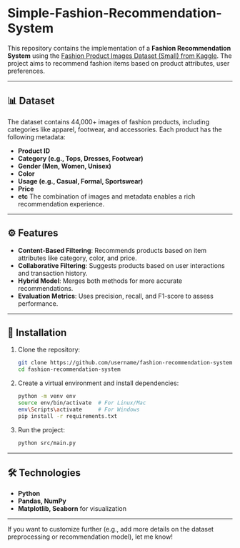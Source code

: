 # Simple-Fashion-Recommendation-System 

This repository contains the implementation of a **Fashion Recommendation System** using the [Fashion Product Images Dataset (Small) from Kaggle](https://www.kaggle.com/datasets/paramaggarwal/fashion-product-images-small). The project aims to recommend fashion items based on product attributes, user preferences.  

---

## 📊 Dataset  

The dataset contains 44,000+ images of fashion products, including categories like apparel, footwear, and accessories. Each product has the following metadata:
- **Product ID**
- **Category (e.g., Tops, Dresses, Footwear)**
- **Gender (Men, Women, Unisex)**
- **Color**
- **Usage (e.g., Casual, Formal, Sportswear)**
- **Price**
- **etc**
The combination of images and metadata enables a rich recommendation experience.

---

## ⚙️ Features  

- **Content-Based Filtering**: Recommends products based on item attributes like category, color, and price.  
- **Collaborative Filtering**: Suggests products based on user interactions and transaction history.  
- **Hybrid Model**: Merges both methods for more accurate recommendations.  
- **Evaluation Metrics**: Uses precision, recall, and F1-score to assess performance.

---

## 🚀 Installation  

1. Clone the repository:  
   ```bash
   git clone https://github.com/username/fashion-recommendation-system.git
   cd fashion-recommendation-system
   ```

2. Create a virtual environment and install dependencies:  
   ```bash
   python -m venv env
   source env/bin/activate  # For Linux/Mac
   env\Scripts\activate     # For Windows
   pip install -r requirements.txt
   ```

3. Run the project:  
   ```bash
   python src/main.py
   ```

---

## 🛠 Technologies  

- **Python**  
- **Pandas, NumPy**  
- **Matplotlib, Seaborn** for visualization  

---

If you want to customize further (e.g., add more details on the dataset preprocessing or recommendation model), let me know!
